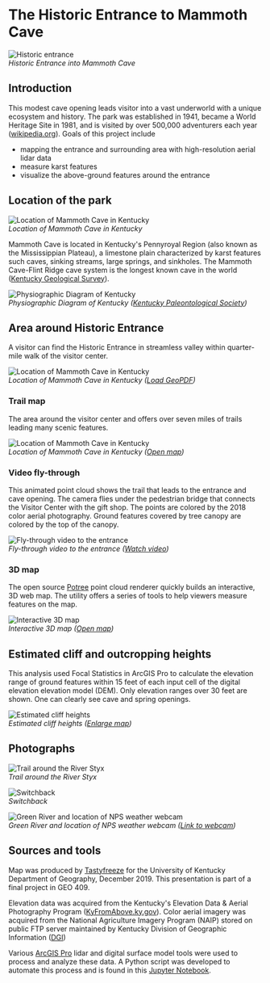 # The Historic Entrance to Mammoth Cave

![Historic entrance](https://live.staticflickr.com/65535/49184295056_3eeb296aae_h.jpg)     
*Historic Entrance into Mammoth Cave*

## Introduction

This modest cave opening leads visitor into a vast underworld with a unique ecosystem and history. The park was established in 1941, became a World Heritage Site in 1981, and is visited by over 500,000 adventurers each year (<a href="https://en.wikipedia.org/wiki/Mammoth_Cave_National_Park">wikipedia.org</a>). Goals of this project include

* mapping the entrance and surrounding area with high-resolution aerial lidar data
* measure karst features
* visualize the above-ground features around the entrance


## Location of the park



![Location of Mammoth Cave in Kentucky](images/mammoth-cave-kentucky.png)    
*Location of Mammoth Cave in Kentucky*

Mammoth Cave is located in Kentucky's Pennyroyal Region (also known as the Mississippian Plateau), a limestone plain characterized by karst features such caves, sinking streams, large springs, and sinkholes. The Mammoth Cave-Flint Ridge cave system is the longest known cave in the world ([Kentucky Geological Survey](https://www.uky.edu/KGS/geoky/regionPennyroyal.html)). 


![Physiographic Diagram of Kentucky](images/physiographic-diagram.jpg)    
*Physiographic Diagram of Kentucky ([Kentucky Paleontological Society](http://www.uky.edu/OtherOrgs/KPS/))*

## Area around Historic Entrance

A visitor can find the Historic Entrance in streamless valley within quarter-mile walk of the visitor center.


![Location of Mammoth Cave in Kentucky](basemap/maca-basemap.jpg)    
*Location of Mammoth Cave in Kentucky ([Load GeoPDF](basemap/maca-basemap.pdf))*

### Trail map

The area around the visitor center and offers over seven miles of trails leading many scenic features.

![Location of Mammoth Cave in Kentucky](images/maca-map.jpg)    
*Location of Mammoth Cave in Kentucky ([Open map](https://tastyfreeze.github.io/maca/map))*

### Video fly-through

This animated point cloud shows the trail that leads to the entrance and cave opening. The camera flies under the pedestrian bridge that connects the Visitor Center with the gift shop. The points are colored by the 2018 color aerial photography. Ground features covered by tree canopy are colored by the top of the canopy.

![Fly-through video to the entrance](images/maca-video.jpg)    
*Fly-through video to the entrance ([Watch video](https://youtu.be/BVVCe_BSsT4))*

### 3D map

The open source [Potree](http://potree.org/) point cloud renderer quickly builds an interactive, 3D web map. The utility offers a series of tools to help viewers measure features on the map. 

![Interactive 3D map](images/maca-3d.jpg)    
*Interactive 3D map ([Open map](https://outragegis.com/pointclouds/maca/))*

## Estimated cliff and outcropping heights

This analysis used Focal Statistics in ArcGIS Pro to calculate the elevation range of ground features within 15 feet of each input cell of the digital elevation elevation model (DEM). Only elevation ranges over 30 feet are shown. One can clearly see cave and spring openings.

![Estimated cliff heights](dsm/maca-cliff-heights.jpg)    
*Estimated cliff heights ([Enlarge map](dsm/maca-cliff-heights.jpg))*


## Photographs

![Trail around the River Styx](https://live.staticflickr.com/65535/49183797783_7e57979428_h.jpg)     
*Trail around the River Styx*


![Switchback](https://live.staticflickr.com/65535/49183797293_ddf8477451_h.jpg)     
*Switchback*



![Green River and location of NPS weather webcam](https://live.staticflickr.com/65535/49184293741_fefe89f25c_h.jpg)     
*Green River and location of NPS weather webcam ([Link to webcam](https://www.nps.gov/subjects/air/webcams.htm?site=maca))*

## Sources and tools

Map was produced by [Tastyfreeze](https://github.com/tastyfreeze) for the University of Kentucky Department of Geography, December 2019. This presentation is part of a final project in GEO 409. 

Elevation data was acquired from the Kentucky's Elevation Data & Aerial Photography Program ([KyFromAbove.ky.gov](http://kyfromabove.ky.gov)). Color aerial imagery was acquired from the National Agriculture Imagery Program (NAIP) stored on public FTP server maintained by Kentucky Division of Geographic Information ([DGI](https://technology.ky.gov/gis/Pages/default.aspx))

Various [ArcGIS Pro](https://www.esri.com/en-us/arcgis/products/arcgis-pro/resources) lidar and digital surface model tools were used to process and analyze these data. A Python script was developed to automate this process and is found in this [Jupyter Notebook](build-lidar-analysis.ipynb).


